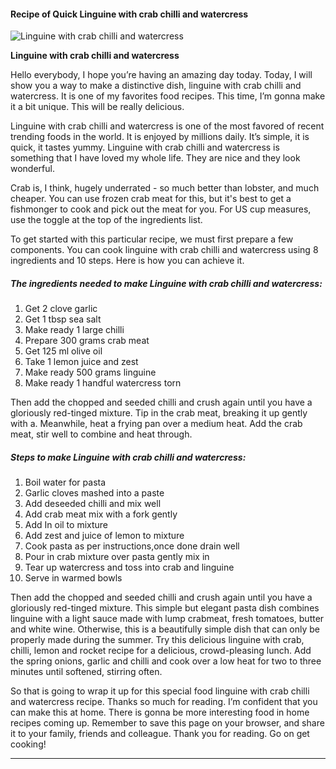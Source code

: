             

#### Recipe of Quick Linguine with crab chilli and watercress

![Linguine with crab chilli and watercress](https://img-global.cpcdn.com/recipes/5474027023892480/751x532cq70/linguine-with-crab-chilli-and-watercress-recipe-main-photo.jpg)

**Linguine with crab chilli and watercress**

Hello everybody, I hope you’re having an amazing day today. Today, I will show you a way to make a distinctive dish, linguine with crab chilli and watercress. It is one of my favorites food recipes. This time, I’m gonna make it a bit unique. This will be really delicious.

Linguine with crab chilli and watercress is one of the most favored of recent trending foods in the world. It is enjoyed by millions daily. It’s simple, it is quick, it tastes yummy. Linguine with crab chilli and watercress is something that I have loved my whole life. They are nice and they look wonderful.

Crab is, I think, hugely underrated - so much better than lobster, and much cheaper. You can use frozen crab meat for this, but it's best to get a fishmonger to cook and pick out the meat for you. For US cup measures, use the toggle at the top of the ingredients list.

To get started with this particular recipe, we must first prepare a few components. You can cook linguine with crab chilli and watercress using 8 ingredients and 10 steps. Here is how you can achieve it.

##### The ingredients needed to make Linguine with crab chilli and watercress:

1.  Get 2 clove garlic
2.  Get 1 tbsp sea salt
3.  Make ready 1 large chilli
4.  Prepare 300 grams crab meat
5.  Get 125 ml olive oil
6.  Take 1 lemon juice and zest
7.  Make ready 500 grams linguine
8.  Make ready 1 handful watercress torn

Then add the chopped and seeded chilli and crush again until you have a gloriously red-tinged mixture. Tip in the crab meat, breaking it up gently with a. Meanwhile, heat a frying pan over a medium heat. Add the crab meat, stir well to combine and heat through.

##### Steps to make Linguine with crab chilli and watercress:

1.  Boil water for pasta
2.  Garlic cloves mashed into a paste
3.  Add deseeded chilli and mix well
4.  Add crab meat mix with a fork gently
5.  Add In oil to mixture
6.  Add zest and juice of lemon to mixture
7.  Cook pasta as per instructions,once done drain well
8.  Pour in crab mixture over pasta gently mix in
9.  Tear up watercress and toss into crab and linguine
10.  Serve in warmed bowls

Then add the chopped and seeded chilli and crush again until you have a gloriously red-tinged mixture. This simple but elegant pasta dish combines linguine with a light sauce made with lump crabmeat, fresh tomatoes, butter and white wine. Otherwise, this is a beautifully simple dish that can only be properly made during the summer. Try this delicious linguine with crab, chilli, lemon and rocket recipe for a delicious, crowd-pleasing lunch. Add the spring onions, garlic and chilli and cook over a low heat for two to three minutes until softened, stirring often.

So that is going to wrap it up for this special food linguine with crab chilli and watercress recipe. Thanks so much for reading. I’m confident that you can make this at home. There is gonna be more interesting food in home recipes coming up. Remember to save this page on your browser, and share it to your family, friends and colleague. Thank you for reading. Go on get cooking!

* * *
